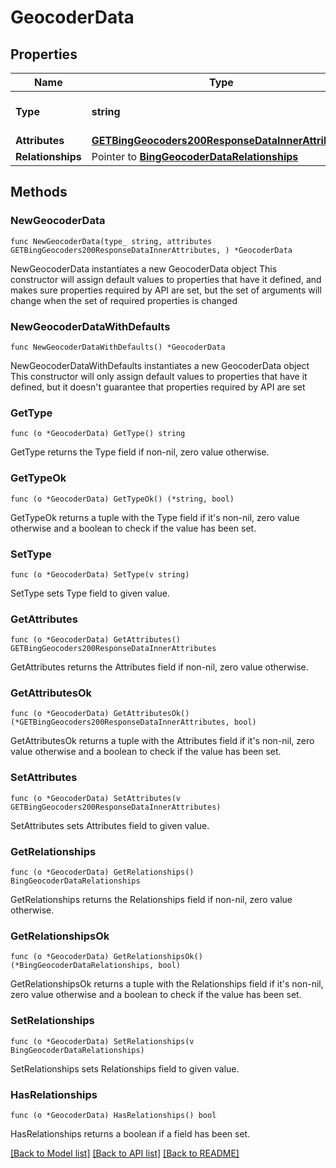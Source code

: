 # GeocoderData

## Properties

Name | Type | Description | Notes
------------ | ------------- | ------------- | -------------
**Type** | **string** | The resource&#39;s type | [default to "geocoders"]
**Attributes** | [**GETBingGeocoders200ResponseDataInnerAttributes**](GETBingGeocoders200ResponseDataInnerAttributes.md) |  | 
**Relationships** | Pointer to [**BingGeocoderDataRelationships**](BingGeocoderDataRelationships.md) |  | [optional] 

## Methods

### NewGeocoderData

`func NewGeocoderData(type_ string, attributes GETBingGeocoders200ResponseDataInnerAttributes, ) *GeocoderData`

NewGeocoderData instantiates a new GeocoderData object
This constructor will assign default values to properties that have it defined,
and makes sure properties required by API are set, but the set of arguments
will change when the set of required properties is changed

### NewGeocoderDataWithDefaults

`func NewGeocoderDataWithDefaults() *GeocoderData`

NewGeocoderDataWithDefaults instantiates a new GeocoderData object
This constructor will only assign default values to properties that have it defined,
but it doesn't guarantee that properties required by API are set

### GetType

`func (o *GeocoderData) GetType() string`

GetType returns the Type field if non-nil, zero value otherwise.

### GetTypeOk

`func (o *GeocoderData) GetTypeOk() (*string, bool)`

GetTypeOk returns a tuple with the Type field if it's non-nil, zero value otherwise
and a boolean to check if the value has been set.

### SetType

`func (o *GeocoderData) SetType(v string)`

SetType sets Type field to given value.


### GetAttributes

`func (o *GeocoderData) GetAttributes() GETBingGeocoders200ResponseDataInnerAttributes`

GetAttributes returns the Attributes field if non-nil, zero value otherwise.

### GetAttributesOk

`func (o *GeocoderData) GetAttributesOk() (*GETBingGeocoders200ResponseDataInnerAttributes, bool)`

GetAttributesOk returns a tuple with the Attributes field if it's non-nil, zero value otherwise
and a boolean to check if the value has been set.

### SetAttributes

`func (o *GeocoderData) SetAttributes(v GETBingGeocoders200ResponseDataInnerAttributes)`

SetAttributes sets Attributes field to given value.


### GetRelationships

`func (o *GeocoderData) GetRelationships() BingGeocoderDataRelationships`

GetRelationships returns the Relationships field if non-nil, zero value otherwise.

### GetRelationshipsOk

`func (o *GeocoderData) GetRelationshipsOk() (*BingGeocoderDataRelationships, bool)`

GetRelationshipsOk returns a tuple with the Relationships field if it's non-nil, zero value otherwise
and a boolean to check if the value has been set.

### SetRelationships

`func (o *GeocoderData) SetRelationships(v BingGeocoderDataRelationships)`

SetRelationships sets Relationships field to given value.

### HasRelationships

`func (o *GeocoderData) HasRelationships() bool`

HasRelationships returns a boolean if a field has been set.


[[Back to Model list]](../README.md#documentation-for-models) [[Back to API list]](../README.md#documentation-for-api-endpoints) [[Back to README]](../README.md)


